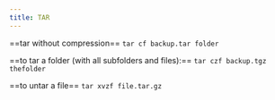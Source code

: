 ```yaml
---
title: TAR
---
```


==tar without compression==
```tar cf backup.tar folder```

==to tar a folder (with all subfolders and files):==
```tar czf backup.tgz thefolder```

==to untar a file==
```tar xvzf file.tar.gz```
